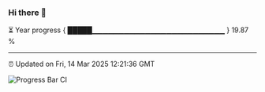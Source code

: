 ### Hi there 👋

⏳ Year progress { █████▁▁▁▁▁▁▁▁▁▁▁▁▁▁▁▁▁▁▁▁▁▁▁▁▁ } 19.87 %

---

⏰ Updated on Fri, 14 Mar 2025 12:21:36 GMT

![Progress Bar CI](https://github.com/code-lakshay/GitHub-Actions-Demo/workflows/Progress%20Bar%20CI/badge.svg)
